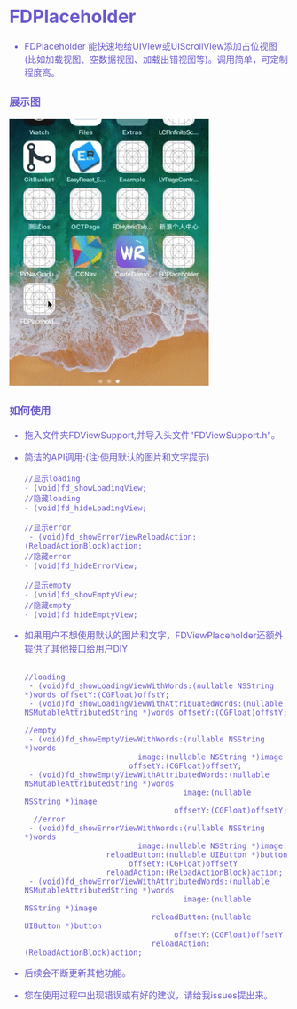 <font color=#6A5ACD size=3>
  
# FDPlaceholder
 - FDPlaceholder 能快速地给UIView或UIScrollView添加占位视图(比如加载视图、空数据视图、加载出错视图等)。调用简单，可定制程度高。
### 展示图
![展示图](https://github.com/Fogdog525/FDPlaceholder/blob/master/FDPlaceholderDemo/FDPlaceholder.gif)

### 如何使用
 - 拖入文件夹FDViewSupport,并导入头文件"FDViewSupport.h"。
 - 简洁的API调用:(注:使用默认的图片和文字提示)
  
   ``` objc
   //显示loading
   - (void)fd_showLoadingView;
   //隐藏loading
   - (void)fd_hideLoadingView;
   
   //显示error
    - (void)fd_showErrorViewReloadAction:(ReloadActionBlock)action;
   //隐藏error
   - (void)fd_hideErrorView;
   
   //显示empty
   - (void)fd_showEmptyView;
   //隐藏empty
   - (void)fd_hideEmptyView;
   ```
 - 如果用户不想使用默认的图片和文字，FDViewPlaceholder还额外提供了其他接口给用户DIY
 
   ``` objc
  
   //loading
    - (void)fd_showLoadingViewWithWords:(nullable NSString *)words offsetY:(CGFloat)offstY;
    - (void)fd_showLoadingViewWithAttribuatedWords:(nullable NSMutableAttributedString *)words offsetY:(CGFloat)offstY;
  
   //empty
    - (void)fd_showEmptyViewWithWords:(nullable NSString *)words
                            image:(nullable NSString *)image
                          offsetY:(CGFloat)offsetY;
    - (void)fd_showEmptyViewWithAttributedWords:(nullable NSMutableAttributedString *)words
                                      image:(nullable NSString *)image
                                    offsetY:(CGFloat)offsetY;
     //error                                
    - (void)fd_showErrorViewWithWords:(nullable NSString *)words
                            image:(nullable NSString *)image
                     reloadButton:(nullable UIButton *)button
                          offsetY:(CGFloat)offsetY
                     reloadAction:(ReloadActionBlock)action;
    - (void)fd_showErrorViewWithAttributedWords:(nullable NSMutableAttributedString *)words
                                      image:(nullable NSString *)image
                               reloadButton:(nullable UIButton *)button
                                    offsetY:(CGFloat)offsetY
                               reloadAction:(ReloadActionBlock)action;                              
   ```
 - 后续会不断更新其他功能。
  
 - 您在使用过程中出现错误或有好的建议，请给我issues提出来。
</font>
